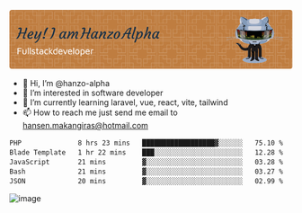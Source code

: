 ![Header](./github-header-image.png)

- 👋 Hi, I’m @hanzo-alpha
- 👀 I’m interested in software developer
- 🌱 I’m currently learning laravel, vue, react, vite, tailwind
- 📫 How to reach me just send me email to hansen.makangiras@hotmail.com 

<!---
hanzo-alpha/hanzo-alpha is a ✨ special ✨ repository because its `README.md` (this file) appears on your GitHub profile.
You can click the Preview link to take a look at your changes.
--->

<!--START_SECTION:waka-->

```txt
PHP              8 hrs 23 mins   ██████████████████▓░░░░░░   75.10 %
Blade Template   1 hr 22 mins    ███░░░░░░░░░░░░░░░░░░░░░░   12.28 %
JavaScript       21 mins         ▓░░░░░░░░░░░░░░░░░░░░░░░░   03.28 %
Bash             21 mins         ▓░░░░░░░░░░░░░░░░░░░░░░░░   03.27 %
JSON             20 mins         ▓░░░░░░░░░░░░░░░░░░░░░░░░   02.99 %
```

<!--END_SECTION:waka-->

![image](https://github.com/hanzo-alpha/hanzo-alpha/assets/111342797/c4bd2977-6123-4017-8652-6e166259b484)

